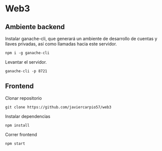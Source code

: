 # Web3

## Ambiente backend

Instalar ganache-cli, que generará un ambiente de desarrollo de cuentas y llaves privadas, así como llamadas hacia este servidor.
```
npm i -g ganache-cli
```

Levantar el servidor.
```
ganache-cli -p 8721
```

## Frontend

Clonar repositorio
```
git clone https://github.com/javiercarpio57/web3
```

Instalar dependencias
```
npm install
```

Correr frontend
```
npm start
```
